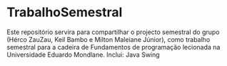 # TrabalhoSemestral
Este repositório servira para compartilhar o projecto semestral  do grupo (Hérco ZauZau, Keil Bambo e Milton Maleiane Júnior), como trabalho semestral para a cadeira de Fundamentos de programação lecionada na Universidade Eduardo Mondlane. 
Inclui:
Java Swing
